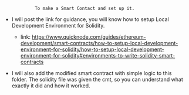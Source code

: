
                To make a Smart Contact and set up it.  

- I will post the link for guidance, you will know how to setup Local Development Environment for Solidity.
    - link: https://www.quicknode.com/guides/ethereum-development/smart-contracts/how-to-setup-local-development-environment-for-solidity/how-to-setup-local-development-environment-for-solidity#environments-to-write-solidity-smart-contracts

- I will also add the modified smart contract with simple logic to this folder. The solidity file was given the cmt, so you can understand what exactly it did and how it worked. 